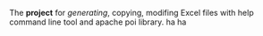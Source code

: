 The **project** for _generating_, copying, modifing Excel files with help command line tool and apache poi library.
ha ha
